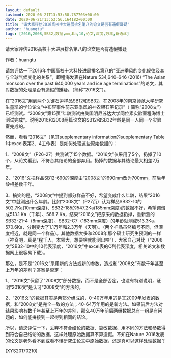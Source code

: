 ```yaml
---
layout: default
Lastmod: 2020-06-21T13:53:58.787703+00:00
date: 2020-06-21T13:53:56.164182+00:00
title: "请大家评估2016高校十大进展排名第八的论文是否有造假嫌疑"
author: "huangtu"
tags: [2016,2008,SB32,数据,mm,Ka,10,论文,深度,万年,新语丝]
---
```


请大家评估2016高校十大进展排名第八的论文是否有造假嫌疑

作者：huangtu

请您评估一下2016年中国高校十大科技进展排名第八的“亚洲季风的变化规律及其与全球气候变化的关系”，即程海发表在Nature 534,640–646 (2016) “The Asian monsoon over the past 640,000 years and ice age terminations”的论文，其对数据的处理是否有造假的嫌疑。（简称“2016文”）。

在“2016文”用到两个关键石笋样品SB12和SB32，在2008年的南京师范大学研究生童凯的学位论文“中布容事件前东亚季风的神农架石笋记录”（ 简称“2008文”）已经测试。“2008文”第15页“年龄测试由美国明尼苏达大学同位素实验室程海博士测试完成”。说明2016和2008两篇论文的SB12和SB32年龄是同一人同一个实验室完成的。

然而，看看“2016文”（见其supplementary information的supplementary Table 1中excel表第2、4工作表）是如何处理这些原始数据的：

1、“2008文”（P26-27）共测试了15个数据。“2016文”仅采用了5个，扔掉了10个，从论文看到，不符合其结论的全部弃用。扔掉的数据与其结论最大相差2万年。

2、“2016”文把样品SB12-690的深度由“2008文”的690mm改为700mm，前后年龄相差数千年。

3、搞笑的是，“2008文”中提到部分样品不好，希望变成什么年龄，结果“2016文”中就测出什么年龄。比如“2008文”（P27页）认为样品SB32-10的502.7Ka(10mm深度)、SB32-185的547.2Ka(185mm深度)的数据不好，希望调谐成513.1 Ka（千年）、568.7 Ka，结果“2016文”把原来的数据扔掉，重新测的SB32-21-4（8mm深度）、SB32-C7（183mm深度）的年龄就测成513.3Ka、570.6Ka，分别变大了1.1万年和2.3万年（天啊）。（两个样品虽然编号不同，但深度相近，就是同一个样品）。其他数据大多和2008年那个硕士研究生预测的一样（神奇吧，真是“程千人，本领大，想要啥就能测出啥”），大家自己对比（“2008文”SB32-10中的10代表深度，“2016文”中excel表的C列代表深度，相关论文和数据网上很容易下载）。

那么，是不是“2016文”采用新的方法或新的参数，造成和“2008文”有数千年甚至上万年的差别？答案是否定：

1、“2016文”保留了“2008文”部分数据，而不是全部否定，也没有特别说明，证明“2016文”是认可“2008文”的方法的。

2、“2016文”的数据其实是两部分组成的，0-40万年用的是其2009年发表的数据，和“2008文”是完全一致的方法；40-64万年用的是新方法。如果前后方法对结果影响有数千年甚至上万年的差别，那么40万年前后两组数据总有一组是有问题的，如何能拼接到一起得到相同的结论。

所以，请您评估一下，丢弃不符合结论的数据、篡改数据、用不同的方法和参数得到符合自己结论的数据，这样处理原始数据算不算造假。不知在Nature 2016发表的论文是老外看不到或看不懂研究生论文中原始数据，还是真可以这样处理数据？

(XYS20170210)


